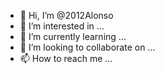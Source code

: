 - 👋 Hi, I’m @2012Alonso
- 👀 I’m interested in ...
- 🌱 I’m currently learning ...
- 💞️ I’m looking to collaborate on ...
- 📫 How to reach me ...

<!---
2012Alonso/2012Alonso is a ✨ special ✨ repository because its `README.md` (this file) appears on your GitHub profile.
You can click the Preview link to take a look at your changes.
--->
